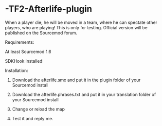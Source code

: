 # -TF2-Afterlife-plugin
When a player die, he will be moved in a team, where he can spectate other players, who are playing!
This is only for testing. Official version will be published on the Sourcemod forum.

Requirements:

At least Sourcemod 1.6

SDKHook installed

Installation:
1. Download the afterlife.smx and put it in the plugin folder of your Sourcemod install

2. Download the afterlife.phrases.txt and put it in your translation folder of your Sourcemod install

3. Change or reload the map

4. Test it and reply me.